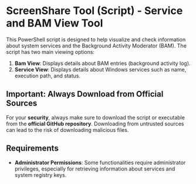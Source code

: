 # ScreenShare Tool (Script) - Service and BAM View Tool

This PowerShell script is designed to help visualize and check information about system services and the Background Activity Moderator (BAM). The script has two main viewing options:

1. **Bam View**: Displays details about BAM entries (background activity log).
2. **Service View**: Displays details about Windows services such as name, execution path, and status.

## **Important: Always Download from Official Sources**

For your **security**, always make sure to download the script or executable from the **official GitHub repository**. Downloading from untrusted sources can lead to the risk of downloading malicious files.

## Requirements

- **Administrator Permissions**: Some functionalities require administrator privileges, especially for retrieving information about services and system registry keys.

